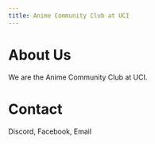 ```yaml
---
title: Anime Community Club at UCI
---
```

# About Us
We are the Anime Community Club at UCI.

# Contact
Discord, Facebook, Email